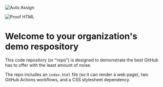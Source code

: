 ![Auto Assign](https://github.com/accTAtest/demo-repository/actions/workflows/auto-assign.yml/badge.svg)

![Proof HTML](https://github.com/accTAtest/demo-repository/actions/workflows/proof-html.yml/badge.svg)

# Welcome to your organization's demo respository
This code repository (or "repo") is designed to demonstrate the best GitHub has to offer with the least amount of noise.

The repo includes an `index.html` file (so it can render a web page), two GitHub Actions workflows, and a CSS stylesheet dependency.
